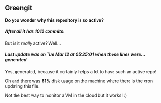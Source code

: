 ## Greengit

#### Do you wonder why this repository is so active?

##### After all it has 1012 commits!

But is it *really* active? Well...

##### Last update was on Tue Mar 12 at 05:25:01 when those lines were... generated

Yes, generated, because it certainly helps a lot to have such an active repo!

Oh and there was **81%** disk usage on the machine
where there is the cron updating this file.

Not the best way to monitor a VM in the cloud but it works! :)
